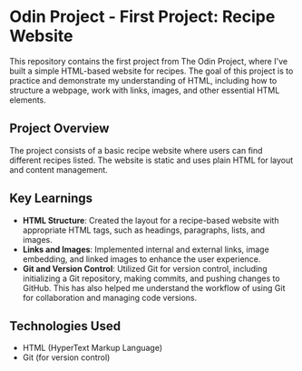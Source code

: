 # Odin Project - First Project: Recipe Website

This repository contains the first project from The Odin Project, where I've built a simple HTML-based website for recipes. The goal of this project is to practice and demonstrate my understanding of HTML, including how to structure a webpage, work with links, images, and other essential HTML elements.

## Project Overview

The project consists of a basic recipe website where users can find different recipes listed. The website is static and uses plain HTML for layout and content management.

## Key Learnings

- **HTML Structure**: Created the layout for a recipe-based website with appropriate HTML tags, such as headings, paragraphs, lists, and images.
- **Links and Images**: Implemented internal and external links, image embedding, and linked images to enhance the user experience.
- **Git and Version Control**: Utilized Git for version control, including initializing a Git repository, making commits, and pushing changes to GitHub. This has also helped me understand the workflow of using Git for collaboration and managing code versions.

## Technologies Used

- HTML (HyperText Markup Language)
- Git (for version control)
